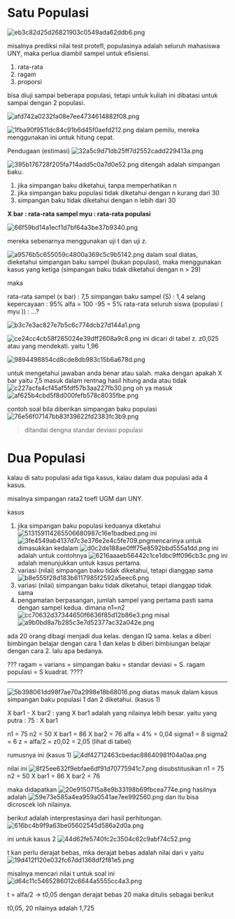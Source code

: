 # Satu Populasi
![eb3c82d25d26821903c0549ada62ddb6.png](../../../../_resources/eb3c82d25d26821903c0549ada62ddb6.png)

misalnya prediksi nilai test protefl, populasinya adalah seluruh mahasiswa UNY, maka perlua diambil sampel untuk efisiensi.

1. rata-rata
2. ragam
3. proporsi

bisa diuji sampai beberapa populasi, tetapi untuk kuliah ini dibatasi untuk sampai dengan 2 populasi. 

![afd742a0232fa08e7ee4734614882f08.png](../../../../_resources/afd742a0232fa08e7ee4734614882f08.png)

![1fba90f9511dc84c91b6d45f0aefd212.png](../../../../_resources/1fba90f9511dc84c91b6d45f0aefd212.png)
dalam pemilu, mereka menggunakan ini untuk hitung cepat. 

Pendugaan (estimasi)
![32a5c9d71db25ff7d2552cadd229413a.png](../../../../_resources/32a5c9d71db25ff7d2552cadd229413a.png)

![395b176728f205fa714add5c0a7d0e52.png](../../../../_resources/395b176728f205fa714add5c0a7d0e52.png)
ditengah adalah simpangan baku. 

1. jika simpangan baku diketahui, tanpa memperhatikan n
2. jika simpangan baku populasi tidak diketahui dengan n kurang dari 30
3. simpangan baku tidak diketahui dengan n lebih dari 30

**X bar : rata-rata sampel
myu : rata-rata populasi**

![66f59bd14a1ecf1d7bf64a3be37b9340.png](../../../../_resources/66f59bd14a1ecf1d7bf64a3be37b9340.png)

mereka sebenarnya menggunakan uji t dan uji z. 

![a9576b5c655059c4800a369c5c9b5142.png](../../../../_resources/a9576b5c655059c4800a369c5c9b5142.png)
dalam soal diatas, dieketahui simpangan baku sampel (bukan populasi), maka menggunakan kasus yang ketiga (simpangan baku tidak diketahui dengan n > 29)

maka

rata-rata sampel (x bar) : 7,5
simpangan baku sampel (S)  : 1,4
selang kepercayaan : 95%
alfa = 100 -95 = 5%
rata-rata seluruh siswa (populasi ( myu )) : ...?

![b3c7e3ac827e7b5c6c774dcb27d144a1.png](../../../../_resources/b3c7e3ac827e7b5c6c774dcb27d144a1.png)

![ce24cc4cb58f265024e39dff2608a9c8.png](../../../../_resources/ce24cc4cb58f265024e39dff2608a9c8.png) ini dicari di tabel z. z0,025 atau yang mendekati. yaitu 1,96

![9894498854cd8cde8db983c15b6a678d.png](../../../../_resources/9894498854cd8cde8db983c15b6a678d.png)

untuk mengetahui jawaban anda benar atau salah. maka dengan apakah X bar yaitu 7,5 masuk dalam rentnag hasil hitung anda atau tidak
![c227acfa4cf45af5fdf57b3aa227fb30.png](../../../../_resources/c227acfa4cf45af5fdf57b3aa227fb30.png) oh ya masuk
![af625b4cbd5f8d000fefb578c8035fbe.png](../../../../_resources/af625b4cbd5f8d000fefb578c8035fbe.png)

contoh soal bila diberikan simpangan baku populasi
![76e56f07147bb83f39622fd2383fc3b9.png](../../../../_resources/76e56f07147bb83f39622fd2383fc3b9.png)
> ditandai dengna standar deviasi populasi

# Dua Populasi
kalau di satu populasi ada tiga kasus, kalau dalam dua populasi ada 4 kasus. 

misalnya simpangan rata2 toefl UGM dan UNY. 



kasus
1. jika simpangan baku populasi keduanya diketahui ![513159114265506680987c16e1badbed.png](../../../../_resources/513159114265506680987c16e1badbed.png) ini  ![3fe4549ab4137d7c3e376e2e4c5fe709.png](../../../../_resources/3fe4549ab4137d7c3e376e2e4c5fe709.png)mencarinya untuk dimasukkan kedalam ![d0c2de188ae0fff75e8592bbd555a1dd.png](../../../../_resources/d0c2de188ae0fff75e8592bbd555a1dd.png) ini adalah untuk contohnya ![6216aaaeb56442c1ce1dbc9ff096cb3c.png](../../../../_resources/6216aaaeb56442c1ce1dbc9ff096cb3c.png) ini adalah menunjukkan untuk kasus pertama. 
2. variasi (nilai)  simpangan baku tidak diketahui, tetapi dianggap sama ![b8e555f28d183b6117985f2592a5eec6.png](../../../../_resources/b8e555f28d183b6117985f2592a5eec6.png)
3. variasi (nilai) simpangan baku tidak diketahui, tetapi dianggap tidak sama
4. pengamatan berpasangan, jumlah sampel yang pertama pasti sama dengan sampel kedua. dimana n1=n2 ![cc70632d37344650f6636f85d12b86e3.png](../../../../_resources/cc70632d37344650f6636f85d12b86e3.png)
misal 
![a9b0bd8a7b285c3e7d52377ac32a042e.png](../../../../_resources/a9b0bd8a7b285c3e7d52377ac32a042e.png)

ada 20 orang dibagi menjadi dua kelas. dengan IQ sama. kelas a diberi bimbingan belajar dengan cara 1 dan kelas b diberi bimbiungan belajar dengan cara 2. lalu apa bedanya.

??? ragam = varians = simpangan baku = standar deviasi = S. ragam populasi = S kuadrat. ????

***
![5b398061dd98f7ae70a2998e18b68016.png](../../../../_resources/5b398061dd98f7ae70a2998e18b68016.png)
diatas masuk dalam kasus simpangan baku populasi 1 dan 2 diketahui. (kasus 1)

X bar1 - X bar2 : yang X bar1 adalah yang nilainya lebih besar. yaitu yang putra : 75 : X bar1

n1 = 75
n2 = 50
X bar1 = 86
X bar2 = 76
alfa = 4% = 0,04
sigma1 = 8
sigma2 = 6
z = alfa/2 = z0,02 = 2,05 (lihat di tabel)


rumusnya ini (kasus 1)
![4df42712463cbedac88640981f04a0aa.png](../../../../_resources/4df42712463cbedac88640981f04a0aa.png)

nilai ini 
![8f25ee632f9ebfae6df91d70775941c7.png](../../../../_resources/8f25ee632f9ebfae6df91d70775941c7.png)
disubstitusikan 
n1 = 75
n2 = 50
X bar1 = 86
X bar2 = 76

maka didapatkan
![20e9150715a8e9b33198b69fbcea774e.png](../../../../_resources/20e9150715a8e9b33198b69fbcea774e.png)
hasilnya adalah ![59e73e585a4ea959a0541ae7ee992560.png](../../../../_resources/59e73e585a4ea959a0541ae7ee992560.png)
dan itu bisa dicroscek loh nilainya. 

berikut adalah interprestasinya dari hasil perhitungan. 
![616bc4b9f9a63be05602545d586a2d0a.png](../../../../_resources/616bc4b9f9a63be05602545d586a2d0a.png)

ini untuk kasus 2
![44d62fe5740fc2c3504c62c9abf74c52.png](../../../../_resources/44d62fe5740fc2c3504c62c9abf74c52.png)

t kan perlu derajat bebas, mka derajat bebas adalah nilai dari v yaitu ![19d412f120e032fc67dd1368df2f81e5.png](../../../../_resources/19d412f120e032fc67dd1368df2f81e5.png)

misalnya mencari nilai t untuk soal ini
![d64c11c5465286012c6644a5555cc4a3.png](../../../../_resources/d64c11c5465286012c6644a5555cc4a3.png)

t = alfa/2 -> t0,05
dengan derajat bebas 20 maka ditulis sebagai berikut

t0,05, 20 nilainya adalah 1,725

